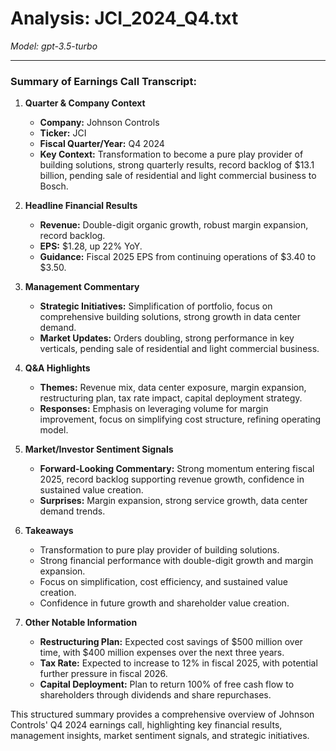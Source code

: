 # Analysis: JCI_2024_Q4.txt

*Model: gpt-3.5-turbo*

---

### Summary of Earnings Call Transcript:

1. **Quarter & Company Context**
   - **Company:** Johnson Controls
   - **Ticker:** JCI
   - **Fiscal Quarter/Year:** Q4 2024
   - **Key Context:** Transformation to become a pure play provider of building solutions, strong quarterly results, record backlog of $13.1 billion, pending sale of residential and light commercial business to Bosch.

2. **Headline Financial Results**
   - **Revenue:** Double-digit organic growth, robust margin expansion, record backlog.
   - **EPS:** $1.28, up 22% YoY.
   - **Guidance:** Fiscal 2025 EPS from continuing operations of $3.40 to $3.50.

3. **Management Commentary**
   - **Strategic Initiatives:** Simplification of portfolio, focus on comprehensive building solutions, strong growth in data center demand.
   - **Market Updates:** Orders doubling, strong performance in key verticals, pending sale of residential and light commercial business.

4. **Q&A Highlights**
   - **Themes:** Revenue mix, data center exposure, margin expansion, restructuring plan, tax rate impact, capital deployment strategy.
   - **Responses:** Emphasis on leveraging volume for margin improvement, focus on simplifying cost structure, refining operating model.

5. **Market/Investor Sentiment Signals**
   - **Forward-Looking Commentary:** Strong momentum entering fiscal 2025, record backlog supporting revenue growth, confidence in sustained value creation.
   - **Surprises:** Margin expansion, strong service growth, data center demand trends.

6. **Takeaways**
   - Transformation to pure play provider of building solutions.
   - Strong financial performance with double-digit growth and margin expansion.
   - Focus on simplification, cost efficiency, and sustained value creation.
   - Confidence in future growth and shareholder value creation.

7. **Other Notable Information**
   - **Restructuring Plan:** Expected cost savings of $500 million over time, with $400 million expenses over the next three years.
   - **Tax Rate:** Expected to increase to 12% in fiscal 2025, with potential further pressure in fiscal 2026.
   - **Capital Deployment:** Plan to return 100% of free cash flow to shareholders through dividends and share repurchases.

This structured summary provides a comprehensive overview of Johnson Controls' Q4 2024 earnings call, highlighting key financial results, management insights, market sentiment signals, and strategic initiatives.